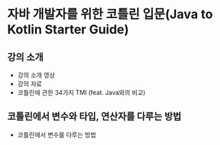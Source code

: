 # 자바 개발자를 위한 코틀린 입문(Java to Kotlin Starter Guide)

## 강의 소개

- 강의 소개 영상
- 강의 자료
- 코틀린에 관한 34가지 TMI (feat. Java와의 비교)

## 코틀린에서 변수와 타입, 연산자를 다루는 방법

- 코틀린에서 변수를 다루는 방법